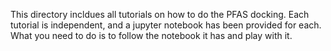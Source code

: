 This directory incldues all tutorials on how to do the PFAS docking.
Each tutorial is independent, and a jupyter notebook has been provided for each.
What you need to do is to follow the notebook it has and play with it.

